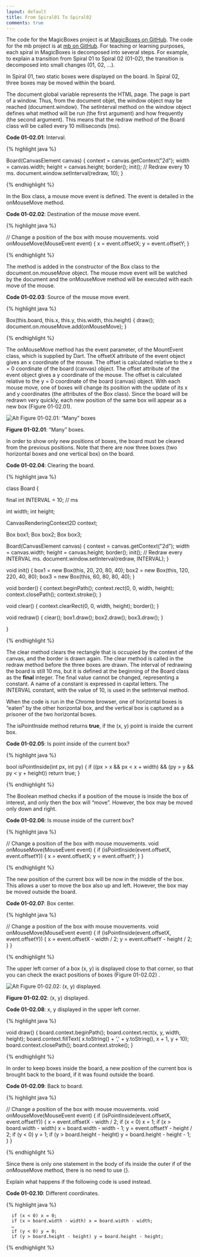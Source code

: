 ```yaml
---
layout: default
title: From Spiral01 To Spiral02
comments: true
---
```




The code for the MagicBoxes project is at [MagicBoxes on GitHub](https://github.com/dzenanr/magic_boxes). The code for the mb project is at [mb on GitHub](https://github.com/dzenanr/mb). For teaching or learning purposes, each spiral in MagicBoxes is decomposed into several steps. For example, to explain a transition from Spiral 01 to Spiral 02 (01-02), the transition is decomposed into small changes (01, 02, ...).

In Spiral 01, two static boxes were displayed on the board. In Spiral 02, three boxes may be moved within the board.

The document global variable represents the HTML page. The page is part of a window. Thus, from the document objet, the window object may be reached (document.window). The setInterval method on the window object defines what method will be run (the first argument) and how frequently (the second argument).  This means that the redraw method of the Board class will be called every 10 milliseconds (ms).

**Code 01-02.01**: Interval.

{% highlight java %}

  Board(CanvasElement canvas) {
    context = canvas.getContext("2d");
    width = canvas.width;
    height = canvas.height;
    border();
    init();
    // Redraw every 10 ms.
    document.window.setInterval(redraw, 10);
  }

{% endhighlight %}

In the Box class, a mouse move event is defined. The event is detailed in the onMouseMove method. 

**Code 01-02.02**: Destination of the mouse move event.

{% highlight java %}

  // Change a position of the box with mouse mouvements.
  void onMouseMove(MouseEvent event) {
    x = event.offsetX;
    y = event.offsetY;
  }

{% endhighlight %}

The method is added in the constructor of the Box class to the document.on.mouseMove object. The mouse move event will be watched by the document and the onMouseMove method will be executed with each move of the mouse.

**Code 01-02.03**: Source of the mouse move event.

{% highlight java %}

  Box(this.board, this.x, this.y, this.width, this.height) {
    draw();
    document.on.mouseMove.add(onMouseMove);
  }

{% endhighlight %}

The onMouseMove method has the event parameter, of the MountEvent class, which is supplied by Dart. The offsetX attribute of the event object gives an x coordinate of the mouse.  The offset is calculated relative to the x = 0 coordinate of the board (canvas) object. The offset attribute of the event object gives a y coordinate of the mouse.  The offset is calculated relative to the y = 0 coordinate of the board (canvas) object. With each mouse move, one of boxes will change its position with the update of its x and y coordinates (the attributes of the Box class).  Since the board will be redrawn very quickly, each new position of the same box will appear as a new box (Figure 01-02.01).

![Alt Figure 01-02.01: “Many” boxes](/img/s01s02/ManyBoxes.png)

**Figure 01-02.01**: “Many” boxes.

In order to show only new positions of boxes, the board must be cleared from the previous positions. Note that there are now three boxes (two horizontal boxes and one vertical box) on the board.

**Code 01-02.04**: Clearing the board.

{% highlight java %}

class Board {
  
  final int INTERVAL = 10; // ms
 
  int width;
  int height;
  
  CanvasRenderingContext2D context;
  
  Box box1;
  Box box2;
  Box box3;
  
  Board(CanvasElement canvas) {
    context = canvas.getContext("2d");
    width = canvas.width;
    height = canvas.height;
    border();
    init();
    // Redraw every INTERVAL ms.
    document.window.setInterval(redraw, INTERVAL);
  }
  
  void init() {
    box1 = new Box(this, 20, 20, 80, 40);
    box2 = new Box(this, 120, 220, 40, 80);
    box3 = new Box(this, 60, 80, 80, 40);
  }
  
  void border() {
    context.beginPath();
    context.rect(0, 0, width, height);
    context.closePath();
    context.stroke();
  }
  
  void clear() {
    context.clearRect(0, 0, width, height);
    border();
  } 
  
  void redraw() {
    clear(); 
    box1.draw();
    box2.draw();
    box3.draw();
  }

}

{% endhighlight %}

The clear method clears the rectangle that is occupied by the context of the canvas, and the border is drawn again. The clear method is called in the redraw method before the three boxes are drawn. The interval of redrawing the board is still 10 ms, but it is defined at the beginning of the Board class as the **final** integer. The final value cannot be changed, representing a constant. A name of a constant is expressed in capital letters. The INTERVAL constant, with the value of 10, is used in the setInterval method.

When the code is run in the Chrome browser, one of horizontal boxes is “eaten” by the other horizontal box, and the vertical box is captured as a prisoner of the two horizontal boxes.

The isPointInside method returns **true**, if the (x, y) point is inside the current box.

**Code 01-02.05**: Is point inside of the current box?

{% highlight java %}

  bool isPointInside(int px, int py) {
    if ((px > x && px < x + width) && (py > y && py < y + height))
      return true;
  }

{% endhighlight %}

The Boolean method checks if a position of the mouse is inside the box of interest, and only then the box will “move”. However, the box may be moved only down and right.

**Code 01-02.06**: Is mouse inside of the current box?

{% highlight java %}

  // Change a position of the box with mouse mouvements.
  void onMouseMove(MouseEvent event) {
    if (isPointInside(event.offsetX, event.offsetY)) {
      x = event.offsetX;
      y = event.offsetY;
    }
  }

{% endhighlight %}

The new position of the current box will be now in the middle of the box. This allows a user to move the box also up and left. However, the box may be moved outside the board. 

**Code 01-02.07**: Box center.

{% highlight java %}

  // Change a position of the box with mouse mouvements.
  void onMouseMove(MouseEvent event) {
    if (isPointInside(event.offsetX, event.offsetY)) {
      x = event.offsetX - width / 2;
      y = event.offsetY - height / 2;
    }
  }

{% endhighlight %}

The upper left corner of a box (x, y) is displayed close to that corner, so that you can check the exact positions of boxes (Figure 01-02.02) .

![Alt Figure 01-02.02: (x, y) displayed.](/img/s01s02/xyDisplayed.png)

**Figure 01-02.02**: (x, y) displayed.

**Code 01-02.08**: x, y displayed in the upper left corner.

{% highlight java %}

  void draw() {
    board.context.beginPath();
    board.context.rect(x, y, width, height);
    board.context.fillText(
      x.toString() + ',' + y.toString(), x + 1, y + 10);
    board.context.closePath();
    board.context.stroke();
  }

{% endhighlight %}

In order to keep boxes inside the board, a new position of the current box is brought back to the board, if it was found outside the board.

**Code 01-02.09**: Back to board.

{% highlight java %}

  // Change a position of the box with mouse mouvements.
  void onMouseMove(MouseEvent event) {
    if (isPointInside(event.offsetX, event.offsetY)) {
      x = event.offsetX - width / 2;
      if (x < 0) x = 1;
      if (x > board.width - width) x = board.width - width - 1;
      y = event.offsetY - height / 2;
      if (y < 0) y = 1;
      if (y > board.height - height) y = board.height - height - 1;
    }
  }

{% endhighlight %}

Since there is only one statement in the body of ifs inside the outer if of the onMouseMove method, there is no need to use {}.

Explain what happens if the following code is used instead.

**Code 01-02.10**: Different coordinates.

{% highlight java %}

      if (x < 0) x = 0;
      if (x > board.width - width) x = board.width - width;
      …
      if (y < 0) y = 0;
      if (y > board.height - height) y = board.height - height;

{% endhighlight %}


